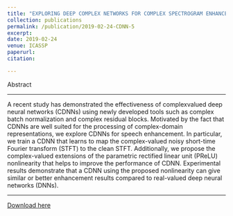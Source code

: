 ```yaml
---
title: "EXPLORING DEEP COMPLEX NETWORKS FOR COMPLEX SPECTROGRAM ENHANCEMENT"
collection: publications
permalink: /publication/2019-02-24-CDNN-5
excerpt: 
date: 2019-02-24
venue: ICASSP
paperurl:
citation:

---
```


Abstract

---
A recent study has demonstrated the effectiveness of complexvalued deep neural networks (CDNNs) using newly developed tools such as complex batch normalization and complex residual blocks. Motivated by the fact that CDNNs are well suited for the processing of complex-domain representations, we explore CDNNs for speech enhancement. In particular, we train a CDNN that learns to map the complex-valued noisy short-time Fourier transform (STFT) to the clean STFT. Additionally, we propose the complex-valued extensions of the parametric rectified linear unit (PReLU) nonlinearity that helps to improve the performance of CDNN. Experimental results demonstrate that a CDNN using the proposed nonlinearity can give similar or better enhancement results compared to real-valued deep neural networks (DNNs).

---

[Download here](http://ashutosh620.github.io/files/CDNN_ICASSP_2019.pdf)

